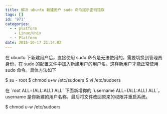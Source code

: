 ```yaml
---
title: 解决 ubuntu 新建用户 sudo 命令提示密码错误
tags: []
id: '971'
categories:
  - - platform
    - Linux/Unix
  - - Platform
date: 2015-10-17 21:34:02
---
```


在 ubuntu 下新建用户后，直接使用 sudo 命令是无法使用的，需要切换到管理员身份，在 sudo 的配置文件中加入新建用户的用户名，这样新用户才能正常使用 sudo 命令。具体方法如下
<!-- more -->
$ su - root
$ chmod u+w /etc/sudoers
$ vi /etc/sudoers

在 \`root ALL=(ALL:ALL) ALL\` 下面新增你的 \`username ALL=(ALL:ALL) ALL\`，username 是你新建的用户名称。最后将文件改回原来的权限并重启系统。

$ chmod u-w /etc/sudoers